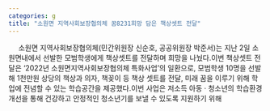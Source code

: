 ```yaml
---
categories: g
title: "소원면 지역사회보장협의체 꿈8231희망 담은 책상셋트 전달"
---
```

&nbsp;&nbsp;&nbsp;&nbsp; 소원면 지역사회보장협의체(민간위원장 신순호, 공공위원장 박준서)는 지난 2일 소원면내에서 선발한 모범학생에게 책상셋트를 전달하며 희망을 나눴다.이번 책상셋트 전달은 ‘2022년 소원면지역사회보장협의체 특화사업’의 일환으로, 모범학생 10명을 선발해 1천만원 상당의 책상과 의자, 책꽂이 등 책상 셋트를 전달, 미래 꿈을 이루기 위해 학업에 전념할 수 있는 학습공간을 제공했다.이번 사업은 저소득 아동 · 청소년의 학습환경 개선을 통해 건강하고 안정적인 청소년기를 보낼 수 있도록 지원하기 위해